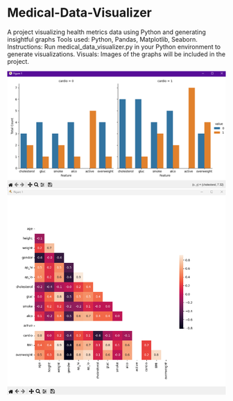 # Medical-Data-Visualizer
A project visualizing health metrics data using Python and generating insightful graphs
Tools used: Python, Pandas, Matplotlib, Seaborn.
Instructions: Run medical_data_visualizer.py in your Python environment to generate visualizations.
Visuals: Images of the graphs will be included in the project.

![Figure 1](images/figure1.png)
![Figure 2](images/figure2.png)
